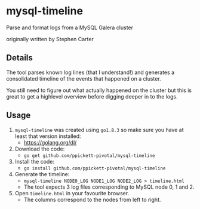 # mysql-timeline
Parse and format logs from a MySQL Galera cluster

originally written by Stephen Carter

Details
-
The tool parses known log lines (that I understand!) and generates a consolidated timeline of the events that happened on a cluster.

You still need to figure out what actually happened on the cluster but this is great to get a highlevel overview before digging deeper in to the logs.

Usage
-
1. `mysql-timeline` was created using `go1.8.3` so make sure you have at least that version installed:
   - https://golang.org/dl/
1. Download the code:
   - `go get github.com/ppickett-pivotal/mysql-timeline`
1. Install the code:
   - `go install github.com/ppickett-pivotal/mysql-timeline`
1. Generate the timeline:
   - `mysql-timeline NODE0_LOG NODE1_LOG NODE2_LOG > timeline.html`
   - The tool expects 3 log files corresponding to MySQL node 0, 1 and 2.
1. Open `timeline.html` in your favourite browser.
   - The columns correspond to the nodes from left to right.
